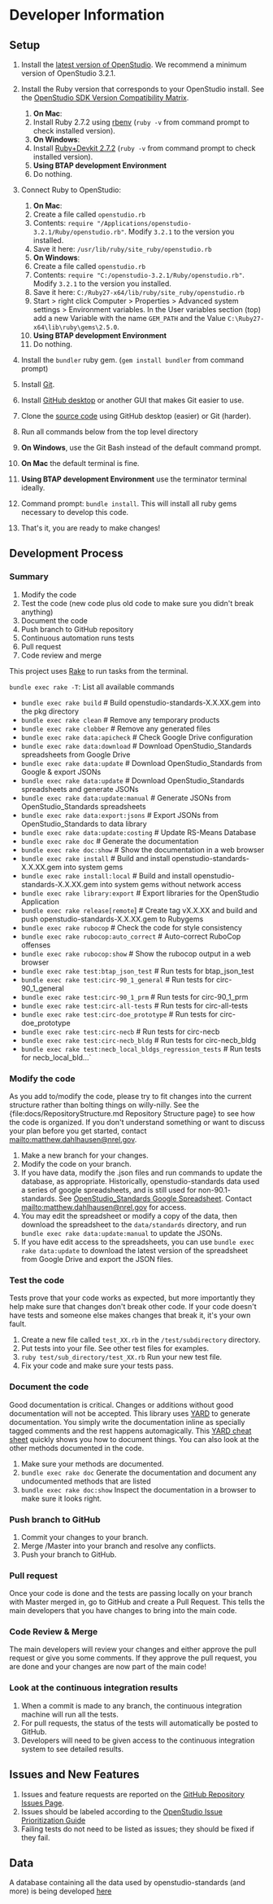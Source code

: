 # Developer Information

## Setup

1. Install the [latest version of OpenStudio](https://www.openstudio.net/downloads). We recommend a minimum version of OpenStudio 3.2.1.
2. Install the Ruby version that corresponds to your OpenStudio install. See the [OpenStudio SDK Version Compatibility Matrix](https://github.com/NREL/OpenStudio/wiki/OpenStudio-SDK-Version-Compatibility-Matrix).
      1. **On Mac**:
      2. Install Ruby 2.7.2 using [rbenv](http://octopress.org/docs/setup/rbenv/) (`ruby -v` from command prompt to check installed version).
      3. **On Windows**:
      4. Install [Ruby+Devkit 2.7.2](https://rubyinstaller.org/downloads/archives) (`ruby -v` from command prompt to check installed version).
      5. **Using BTAP development Environment**
      6. Do nothing.

4. Connect Ruby to OpenStudio:
	1. **On Mac**:
	2. Create a file called `openstudio.rb`
	3. Contents: `require "/Applications/openstudio-3.2.1/Ruby/openstudio.rb"`. Modify `3.2.1` to the version you installed.
	4. Save it here: `/usr/lib/ruby/site_ruby/openstudio.rb`
	5. **On Windows**:
	6. Create a file called `openstudio.rb`
	7. Contents: `require "C:/openstudio-3.2.1/Ruby/openstudio.rb"`.  Modify `3.2.1` to the version you installed.
	8. Save it here: `C:/Ruby27-x64/lib/ruby/site_ruby/openstudio.rb`
	9. Start > right click Computer > Properties > Advanced system settings > Environment variables.  In the User variables section (top) add a new Variable with the name `GEM_PATH` and the Value `C:\Ruby27-x64\lib\ruby\gems\2.5.0`.
	10. **Using BTAP development Environment**
	11.  Do nothing.

5. Install the `bundler` ruby gem. (`gem install bundler` from command prompt)
6. Install [Git](https://git-scm.com/).
7. Install [GitHub desktop](https://desktop.github.com/) or another GUI that makes Git easier to use.
8. Clone the [source code](https://github.com/NREL/openstudio-standards.git) using GitHub desktop (easier) or Git (harder).
9. Run all commands below from the top level directory 
10. **On Windows**, use the Git Bash instead of the default command prompt.
11. **On Mac** the default terminal is fine.
12. **Using BTAP development Environment** use the terminator terminal ideally.
13. Command prompt: `bundle install`. This will install all ruby gems necessary to develop this code.
14. That's it, you are ready to make changes!

## Development Process

### Summary

1. Modify the code
2. Test the code (new code plus old code to make sure you didn't break anything)
3. Document the code
5. Push branch to GitHub repository
6. Continuous automation runs tests
7. Pull request
8. Code review and merge 

This project uses [Rake](http://rake.rubyforge.org/) to run tasks from the terminal.  

`bundle exec rake -T`: List all available commands

- `bundle exec rake build`                    # Build openstudio-standards-X.X.XX.gem into the pkg directory
- `bundle exec rake clean`                    # Remove any temporary products
- `bundle exec rake clobber`                  # Remove any generated files
- `bundle exec rake data:apicheck`            # Check Google Drive configuration  
- `bundle exec rake data:download`            # Download OpenStudio_Standards spreadsheets from Google Drive
- `bundle exec rake data:update`              # Download OpenStudio_Standards from Google & export JSONs
- `bundle exec rake data:update`              # Download OpenStudio_Standards spreadsheets and generate JSONs
- `bundle exec rake data:update:manual`       # Generate JSONs from OpenStudio_Standards spreadsheets
- `bundle exec rake data:export:jsons`        # Export JSONs from OpenStudio_Standards to data library
- `bundle exec rake data:update:costing`      # Update RS-Means Database
- `bundle exec rake doc`                      # Generate the documentation
- `bundle exec rake doc:show`                 # Show the documentation in a web browser
- `bundle exec rake install`                  # Build and install openstudio-standards-X.X.XX.gem into system gems
- `bundle exec rake install:local`            # Build and install openstudio-standards-X.X.XX.gem into system gems without network access
- `bundle exec rake library:export`           # Export libraries for the OpenStudio Application
- `bundle exec rake release[remote`]          # Create tag vX.X.XX and build and push openstudio-standards-X.X.XX.gem to Rubygems
- `bundle exec rake rubocop`                  # Check the code for style consistency
- `bundle exec rake rubocop:auto_correct`     # Auto-correct RuboCop offenses
- `bundle exec rake rubocop:show`             # Show the rubocop output in a web browser
- `bundle exec rake test:btap_json_test`      # Run tests for btap_json_test
- `bundle exec rake test:circ-90_1_general`   # Run tests for circ-90_1_general
- `bundle exec rake test:circ-90_1_prm`       # Run tests for circ-90_1_prm
- `bundle exec rake test:circ-all-tests`      # Run tests for circ-all-tests
- `bundle exec rake test:circ-doe_prototype`  # Run tests for circ-doe_prototype
- `bundle exec rake test:circ-necb`           # Run tests for circ-necb
- `bundle exec rake test:circ-necb_bldg`      # Run tests for circ-necb_bldg
- `bundle exec rake test:necb_local_bldgs_regression_tests`  # Run tests for necb_local_bld...`
 
### Modify the code

As you add to/modify the code, please try to fit changes into the current structure rather than bolting things on willy-nilly.  See the {file:docs/RepositoryStructure.md Repository Structure page} to see how the code is organized.  If you don't understand something or want to discuss your plan before you get started, contact <mailto:matthew.dahlhausen@nrel.gov>.

1. Make a new branch for your changes.
2. Modify the code on your branch.
3. If you have data, modify the .json files and run commands to update the database, as appropriate. Historically, openstudio-standards data used a series of google spreadsheets, and is still used for non-90.1- standards. See [OpenStudio_Standards Google Spreadsheet](https://drive.google.com/drive/folders/1x7yEU4jnKw-gskLBih8IopStwl0KAMEi?usp=sharing). Contact <mailto:matthew.dahlhausen@nrel.gov> for access.
4. You may edit the spreadsheet or modify a copy of the data, then download the spreadsheet to the `data/standards` directory, and run `bundle exec rake data:update:manual` to update the JSONs.
5. If you have edit access to the spreadsheets, you can use `bundle exec rake data:update` to download the latest version of the spreadsheet from Google Drive and export the JSON files.

### Test the code

Tests prove that your code works as expected, but more importantly they help make sure that changes don't break other code.  If your code doesn't have tests and someone else makes changes that break it, it's your own fault.

1. Create a new file called `test_XX.rb` in the `/test/subdirectory` directory.
2. Put tests into your file.  See other test files for examples.
2. `ruby test/sub_directory/test_XX.rb` Run your new test file.
3. Fix your code and make sure your tests pass.

### Document the code

Good documentation is critical.  Changes or additions without good documentation will not be accepted.  This library uses [YARD](http://yardoc.org/) to generate documentation.  You simply write the documentation inline as specially tagged comments and the rest happens automagically.  This [YARD cheat sheet](https://gist.github.com/chetan/1827484#methods) quickly shows you how to document things.  You can also look at the other methods documented in the code.

1. Make sure your methods are documented.
2. `bundle exec rake doc` Generate the documentation and document any undocumented methods that are listed
3. `bundle exec rake doc:show` Inspect the documentation in a browser to make sure it looks right.
   
### Push branch to GitHub

1. Commit your changes to your branch.
2. Merge /Master into your branch and resolve any conflicts.
3. Push your branch to GitHub.

### Pull request

Once your code is done and the tests are passing locally on your branch with Master merged in, go to GitHub and create a Pull Request.  This tells the main developers that you have changes to bring into the main code.

### Code Review & Merge

The main developers will review your changes and either approve the pull request or give you some comments.  If they approve the pull request, you are done and your changes are now part of the main code!

### Look at the continuous integration results

1. When a commit is made to any branch, the continuous integration machine will run all the tests.
2. For pull requests, the status of the tests will automatically be posted to GitHub.
3. Developers will need to be given access to the continuous integration system to see detailed results.

## Issues and New Features

1. Issues and feature requests are reported on the [GitHub Repository Issues Page](https://github.com/NREL/openstudio-standards/issues ).
2. Issues should be labeled according to the [OpenStudio Issue Prioritization Guide](https://github.com/NREL/OpenStudio/wiki/Issue-Prioritization)
3. Failing tests do not need to be listed as issues; they should be fixed if they fail.

## Data
A database containing all the data used by openstudio-standards (and more) is being developed [here](https://github.com/pnnl/building-energy-standards-data)